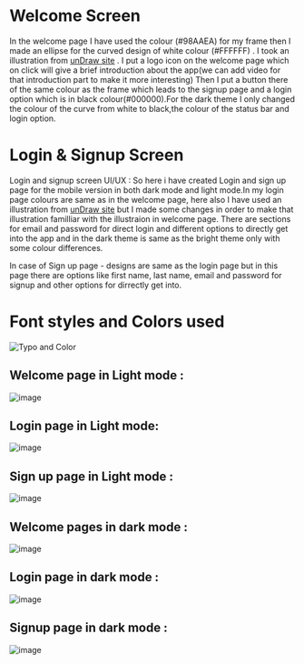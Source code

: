 



# Welcome Screen
In the welcome page I have used the colour (#98AAEA) for my frame then I made an ellipse for the curved design of white colour (#FFFFFF) . I took an illustration from [unDraw site](https://undraw.co/illustrations) . I put a logo icon on the welcome page which on click will give a brief introduction about the app(we can add video for that introduction part to make it more interesting) Then I put a button there of the same colour as the frame which leads to the signup page and a login option which is in black colour(#000000).For the dark theme I only changed the colour of the curve from white to black,the colour of the status bar and login option.

# Login & Signup Screen

Login and signup screen UI/UX : So here i have created Login and sign up page for the mobile version in both dark mode and light mode.In my login page colours are same as in the welcome page, here also I have used an illustration from [unDraw site](https://undraw.co/illustrations) but I made some changes in order to make that illustration familliar with the illustraion in welcome page. There are sections for email and password for direct login and different options to directly get into the app and in the dark theme is same as the bright theme only with some colour differences.

In case of Sign up page - designs are same as the login page but in this page there are options like first name, last name, email and password for signup and other options for dirrectly get into.


# Font styles and Colors used
![Typo and Color](https://user-images.githubusercontent.com/78681644/135769152-cb878e1a-8f85-4b96-9c61-c6cabcf6b05a.png)

## Welcome page in Light mode :
![image](https://user-images.githubusercontent.com/78681644/135769709-c17244f6-3932-44bc-9ea9-0b60bec14df8.png)

## Login page in Light mode:
![image](https://user-images.githubusercontent.com/78681644/135769755-c694769a-78a9-4102-ac8b-2a32fde16e74.png)

## Sign up page in Light mode :
![image](https://user-images.githubusercontent.com/78681644/135769784-b6e0c061-f737-4cb0-88b1-9e3c52dfd604.png)



## Welcome pages in dark mode :
![image](https://user-images.githubusercontent.com/78681644/135769846-0d137e72-7ad6-4cec-9d55-e08afc34399b.png)

## Login page in dark mode :
![image](https://user-images.githubusercontent.com/78681644/135769821-db8d0645-99c5-44d6-9cbd-c8a2ea801443.png)

## Signup page in dark mode :
![image](https://user-images.githubusercontent.com/78681644/135769800-dca606ab-8a35-4f48-987c-c24fc34518e3.png)


